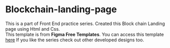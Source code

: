 # Blockchain-landing-page
This is a part of Front End practice series. Created this Block chain Landing page using Html and Css.<br>
This template is from **Figma Free Templates**.
You can access this template [here](https://www.figma.com/file/b3RLiEIGOsEmq1dd43Yvqm/Free-Landing-Page-Template-(Community)?type=design&node-id=11-18409&mode=design&t=PZR5o5UHBZSABsvl-0)
If you like the series check out other developed designs too.
